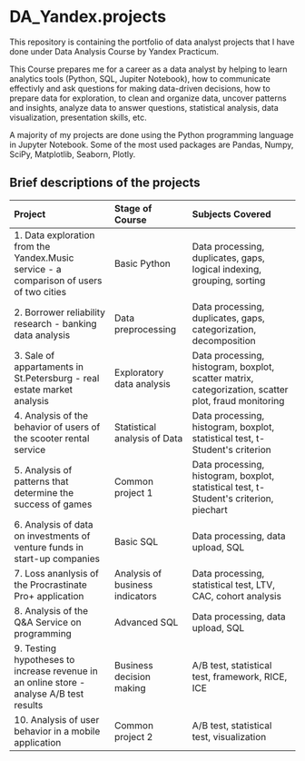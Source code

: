 # DA_Yandex.projects
This repository is containing the portfolio of data analyst projects that I have done under Data Analysis Course by Yandex Practicum.

This Course prepares me for a career as a data analyst by helping to learn analytics tools (Python, SQL, Jupiter Notebook), how to communicate effectivly and ask questions for making data-driven decisions, how to prepare data for exploration, to clean and organize data, uncover patterns and insights, analyze data to answer questions, statistical analysis, data visualization, presentation skills, etc.

A majority of my projects are done using the Python programming language in Jupyter Notebook. Some of the most used packages are Pandas, Numpy, SciPy, Matplotlib, Seaborn, Plotly.

## Brief descriptions of the projects 

|Project                                  |Stage of Course                      |Subjects Covered                     |
|:----------------------------------------|:------------------------------------|:------------------------------------|
|1. Data exploration from the Yandex.Music service - a comparison of users of two cities|Basic Python|Data processing, duplicates, gaps, logical indexing, grouping, sorting|
|2. Borrower reliability research - banking data analysis|Data preprocessing|Data processing, duplicates, gaps, categorization, decomposition|
|3. Sale of appartaments in St.Petersburg - real estate market analysis|Exploratory data analysis|Data processing, histogram, boxplot, scatter matrix, categorization, scatter plot, fraud monitoring|
|4. Analysis of the behavior of users of the scooter rental service|Statistical analysis of Data|Data processing, histogram, boxplot, statistical test, t-Student's criterion|
|5. Analysis of patterns that determine the success of games|Common project 1|Data processing, histogram, boxplot, statistical test, t-Student's criterion, piechart|
|6. Analysis of data on investments of venture funds in start-up companies|Basic SQL|Data processing, data upload, SQL| 
|7. Loss ananlysis of the Procrastinate Pro+ application|Analysis of business indicators|Data processing, statistical test, LTV, CAC, cohort analysis|
|8. Analysis of the Q&A Service on programming|Advanced SQL|Data processing, data upload, SQL|
|9. Testing hypotheses to increase revenue in an online store - analyse A/B test results|Business decision making|A/B test, statistical test, framework, RICE, ICE|
|10. Analysis of user behavior in a mobile application|Common project 2|A/B test, statistical test, visualization|

